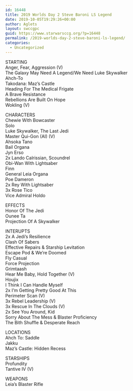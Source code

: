 ```yaml
---
id: 16448
title: 2019 Worlds Day 2 Steve Baroni LS Legend
date: 2019-10-05T19:29:26+00:00
author: Aglets
layout: swccgpc
guid: https://www.starwarsccg.org/?p=16448
permalink: /2019-worlds-day-2-steve-baroni-ls-legend/
categories:
  - Uncategorized
---
```

STARTING  
Anger, Fear, Aggression (V)  
The Galaxy May Need A Legend/We Need Luke Skywalker  
Ahch-To  
Takodana: Maz&#8217;s Castle  
Heading For The Medical Frigate  
A Brave Resistance  
Rebellions Are Built On Hope  
Wokling (V)

CHARACTERS  
Chewie With Bowcaster  
Solo  
Luke Skywalker, The Last Jedi  
Master Qui-Gon (AI) (V)  
Ahsoka Tano  
Bail Organa  
Jyn Erso  
2x Lando Calrissian, Scoundrel  
Obi-Wan With Lightsaber  
Finn  
General Leia Organa  
Poe Dameron  
2x Rey With Lightsaber  
3x Rose Tico  
Vice Admiral Holdo

EFFECTS  
Honor Of The Jedi  
Ounee Ta  
Projection Of A Skywalker

INTERUPTS  
2x A Jedi&#8217;s Resilience  
Clash Of Sabers  
Effective Repairs & Starship Levitation  
Escape Pod & We&#8217;re Doomed  
Fly Casual  
Force Projection  
Grimtaash  
Hear Me Baby, Hold Together (V)  
Houjix  
I Think I Can Handle Myself  
2x I&#8217;m Getting Pretty Good At This  
Perimeter Scan (V)  
3x Rebel Leadership (V)  
3x Rescue In The Clouds (V)  
2x See You Around, Kid  
Sorry About The Mess & Blaster Proficiency  
The Bith Shuffle & Desperate Reach

LOCATIONS  
Ahch To: Saddle  
Jakku  
Maz&#8217;s Castle: Hidden Recess

STARSHIPS  
Profundity  
Tantive IV (V)

WEAPONS  
Leia&#8217;s Blaster Rifle